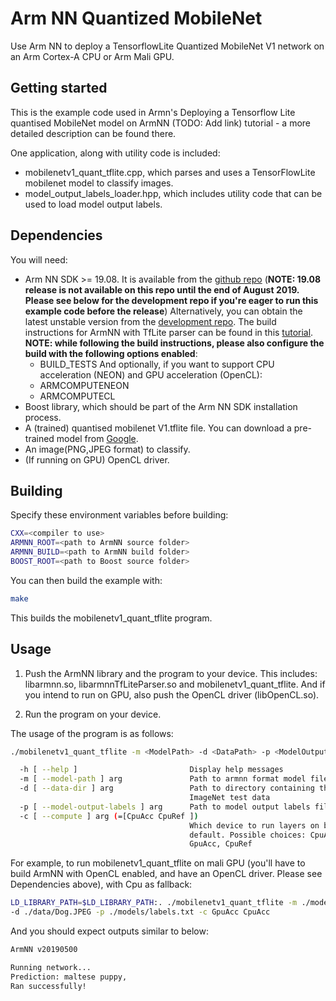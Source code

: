 # Arm NN Quantized MobileNet

Use Arm NN to deploy a TensorflowLite Quantized MobileNet V1 network on an Arm Cortex-A CPU or Arm Mali GPU.

## Getting started

This is the example code used in Armn's Deploying a Tensorflow Lite quantised MobileNet model on ArmNN (TODO: Add link)
tutorial - a more detailed description can be found there.

One application, along with utility code is included:
* mobilenetv1_quant_tflite.cpp, which parses and uses a TensorFlowLite mobilenet model to classify images.
* model_output_labels_loader.hpp, which includes utility code that can be used to load model output labels.


## Dependencies
You will need:
* Arm NN SDK >= 19.08.
It is available from the [github repo](https://github.com/ARM-software/armnn) (**NOTE: 19.08 release is not available on this repo until the end of August 2019. Please see below for the development repo if you're eager to run this example code before the release**)
Alternatively, you can obtain the latest unstable version from the [development repo](https://review.mlplatform.org/#/admin/projects/ml/armnn).
The build instructions for ArmNN with TfLite parser can be found in this [tutorial](https://developer.arm.com/solutions/machine-learning-on-arm/developer-material/how-to-guides/configuring-the-arm-nn-sdk-build-environment-for-tensorflow-lite).
**NOTE: while following the build instructions, please also configure the build with the following options enabled**:
    - BUILD\_TESTS
    And optionally, if you want to support CPU acceleration (NEON) and GPU acceleration (OpenCL):
    - ARMCOMPUTENEON
    - ARMCOMPUTECL
* Boost library, which should be part of the Arm NN SDK installation process.
* A (trained) quantised mobilenet V1.tflite file. You can download a pre-trained model from [Google](https://www.tensorflow.org/lite/guide/hosted_models).
* An image(PNG,JPEG format) to classify.
* (If running on GPU) OpenCL driver.


## Building
Specify these environment variables before building:
```sh
CXX=<compiler to use>
ARMNN_ROOT=<path to ArmNN source folder>
ARMNN_BUILD=<path to ArmNN build folder>
BOOST_ROOT=<path to Boost source folder>
```

You can then build the example with:
```sh
make
```

This builds the mobilenetv1_quant_tflite program.

## Usage

1. Push the ArmNN library and the program to your device. This includes: libarmnn.so, libarmnnTfLiteParser.so and
mobilenetv1_quant_tflite. And if you intend to run on GPU, also push the OpenCL driver (libOpenCL.so).

2. Run the program on your device.

The usage of the program is as follows:
```sh
./mobilenetv1_quant_tflite -m <ModelPath> -d <DataPath> -p <ModelOutputLabels> [-c <ComputeDevices>]

  -h [ --help ]                         Display help messages
  -m [ --model-path ] arg               Path to armnn format model file
  -d [ --data-dir ] arg                 Path to directory containing the
                                        ImageNet test data
  -p [ --model-output-labels ] arg      Path to model output labels file.
  -c [ --compute ] arg (=[CpuAcc CpuRef ])
                                        Which device to run layers on by
                                        default. Possible choices: CpuAcc,
                                        GpuAcc, CpuRef
```
For example, to run mobilenetv1_quant_tflite on mali GPU (you'll have to build ArmNN with OpenCL enabled, and have an OpenCL driver. Please see Dependencies above), with Cpu as fallback:
```sh
LD_LIBRARY_PATH=$LD_LIBRARY_PATH:. ./mobilenetv1_quant_tflite -m ./models/mobilenetv1_1.0_quant_224.tflite
-d ./data/Dog.JPEG -p ./models/labels.txt -c GpuAcc CpuAcc
```

And you should expect outputs similar to below:
```sh
ArmNN v20190500

Running network...
Prediction: maltese puppy,
Ran successfully!
```
